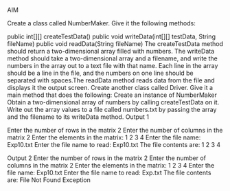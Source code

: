 AIM 

Create a class called NumberMaker. Give it the following methods:

public int[][] createTestData()
public void writeData(int[][] testData, String fileName)
public void readData(String fileName)
The createTestData method should return a two-dimensional array filled with numbers. The writeData method should take a two-dimensional array and a filename, and write the numbers in the array out to a text file with that name. Each line in the array should be a line in the file, and the numbers on one line should be separated with spaces.The readData method reads data from the file and displays it the output screen.
Create another class called Driver. Give it a main method that does the following:
Create an instance of NumberMaker
Obtain a two-dimensional array of numbers by calling createTestData on it.
Write out the array values to a file called numbers.txt by passing the array and the filename to its writeData method.
 Output 1

Enter the number of rows in the matrix
2
Enter the number of columns in the matrix
2
Enter the elements in the matrix:
1
2
3
4
Enter the file name:
Exp10.txt
Enter the file name to read:
Exp10.txt
The file contents are:
1 2
3 4


Output 2
Enter the number of rows in the matrix
2
Enter the number of columns in the matrix
2
Enter the elements in the matrix:
1
2
3
4
Enter the file name:
Exp10.txt
Enter the file name to read:
Exp.txt
The file contents are:
File Not Found Exception
